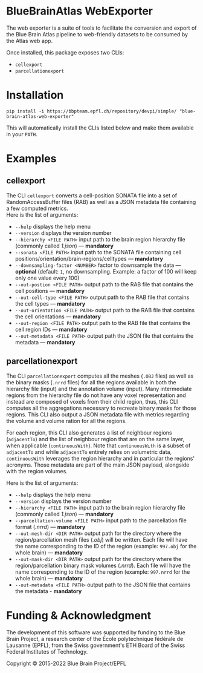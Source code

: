 # BlueBrainAtlas WebExporter

The web exporter is a suite of tools to facilitate the conversion and export of the Blue Brain Atlas pipeline to web-friendly datasets to be consumed by the Atlas web app.  

Once installed, this package exposes two CLIs:
- `cellexport`
- `parcellationexport`

# Installation
`pip install -i https://bbpteam.epfl.ch/repository/devpi/simple/ "blue-brain-atlas-web-exporter"`

This will automatically install the CLIs listed below and make them available in your `PATH`.

# Examples
## cellexport
The CLI `cellexport` converts a cell-position SONATA file into a set of RandomAccessBuffer files (RAB) as well as a JSON metadata file containing a few computed metrics.  
Here is the list of arguments:
- `--help` displays the help menu
- `--version` displays the version number
- `--hierarchy <FILE PATH>` input path to the brain region hierarchy file (commonly called *1.json*) — **mandatory**
- `--sonata <FILE PATH>` input path to the SONATA file containing cell positions/orientation/brain-regions/celltypes — **mandatory**
- `--downsampling-factor <NUMBER>` factor to downsample the data — **optional** (default: `1`, no downsampling. Example: a factor of 100 will keep only one value every 100)
- `--out-postion <FILE PATH>` output path to the RAB file that contains the cell positions — **mandatory**
- `--out-cell-type <FILE PATH>` output path to the RAB file that contains the cell types — **mandatory**
- `--out-orientation <FILE PATH>` output path to the RAB file that contains the cell orientations — **mandatory**
- `--out-region <FILE PATH>` output path to the RAB file that contains the cell region IDs — **mandatory**
- `--out-metadata <FILE PATH>` output path the JSON file that contains the metadata — **mandatory**


## parcellationexport
The CLI `parcellationexport` computes all the meshes (`.OBJ` files) as well as the binary masks (`.nrrd` files) for all the regions available in both the hierarchy file (input) and the annotation volume (input). Many intermediate regions from the hierarchy file do not have any voxel representation and instead are composed of voxels from their child region, thus, this CLI computes all the aggregations necessary to recreate binary masks for those regions. This CLI also output a JSON metadata file with metrics regarding the volume and volume ration for all the regions.  

For each region, this CLI also generates a list of neighbour regions (`adjacentTo`) and the list of neighbour region that are on the same layer, when applicable (`continuousWith`). Note that `continuousWith` is a subset of `adjacentTo` and while `adjacentTo` entirely relies on volumetric data, `continuousWith` leverages the region hierarchy and in particular the regions' acronyms. Those metadata are part of the main JSON payload, alongside with the region volumes.

Here is the list of arguments:  
- `--help` displays the help menu
- `--version` displays the version number
- `--hierarchy <FILE PATH>` input path to the brain region hierarchy file (commonly called *1.json*) — **mandatory**
- `--parcellation-volume <FILE PATH>` input path to the parcellation file format (*.nrrd*) — **mandatory**
- `--out-mesh-dir <DIR PATH>` output path for the directory where the region/parcellation mesh files (*.obj*) will be written. Each file will have the name corresponding to the ID of the region (example: `997.obj` for the whole brain) — **mandatory**
- `--out-mask-dir <DIR PATH>` output path for the directory where the region/parcellation binary mask volumes (*.nrrd*). Each file will have the name corresponding to the ID of the region (example: `997.nrrd` for the whole brain) — **mandatory**
- `--out-metadata <FILE PATH>` output path to the JSON file that contains the metadata - **mandatory**

# Funding & Acknowledgment 
The development of this software was supported by funding to the Blue Brain Project, a 
research center of the École polytechnique fédérale de Lausanne (EPFL), from the Swiss 
government's ETH Board of the Swiss Federal Institutes of Technology.
 
Copyright © 2015-2022 Blue Brain Project/EPFL
